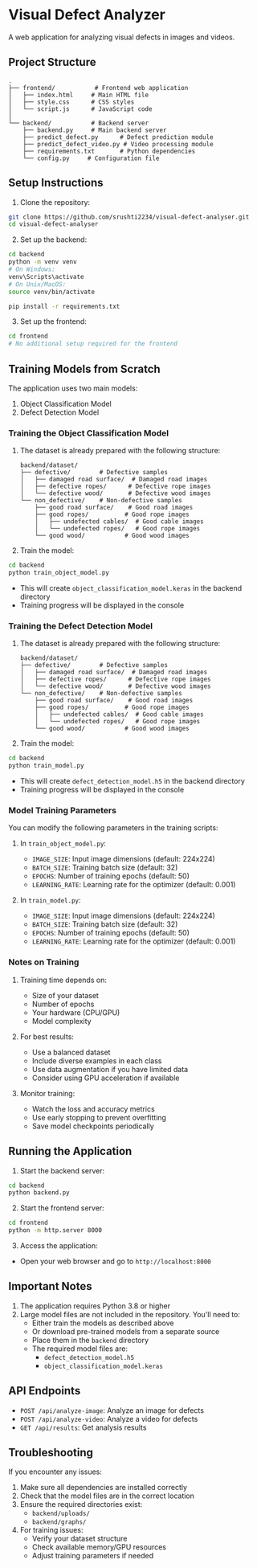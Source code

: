 # Visual Defect Analyzer

A web application for analyzing visual defects in images and videos.

## Project Structure

```
.
├── frontend/           # Frontend web application
│   ├── index.html     # Main HTML file
│   ├── style.css      # CSS styles
│   └── script.js      # JavaScript code
│
└── backend/           # Backend server
    ├── backend.py     # Main backend server
    ├── predict_defect.py      # Defect prediction module
    ├── predict_defect_video.py # Video processing module
    ├── requirements.txt       # Python dependencies
    └── config.py     # Configuration file
```

## Setup Instructions

1. Clone the repository:
```bash
git clone https://github.com/srushti2234/visual-defect-analyser.git
cd visual-defect-analyser
```

2. Set up the backend:
```bash
cd backend
python -m venv venv
# On Windows:
venv\Scripts\activate
# On Unix/MacOS:
source venv/bin/activate

pip install -r requirements.txt
```

3. Set up the frontend:
```bash
cd frontend
# No additional setup required for the frontend
```

## Training Models from Scratch

The application uses two main models:
1. Object Classification Model
2. Defect Detection Model

### Training the Object Classification Model

1. The dataset is already prepared with the following structure:
   ```
   backend/dataset/
   ├── defective/        # Defective samples
   │   ├── damaged road surface/  # Damaged road images
   │   ├── defective ropes/      # Defective rope images
   │   └── defective wood/       # Defective wood images
   └── non_defective/    # Non-defective samples
       ├── good road surface/    # Good road images
       ├── good ropes/          # Good rope images
       │   ├── undefected cables/  # Good cable images
       │   └── undefected ropes/   # Good rope images
       └── good wood/           # Good wood images
   ```

2. Train the model:
```bash
cd backend
python train_object_model.py
```
   - This will create `object_classification_model.keras` in the backend directory
   - Training progress will be displayed in the console

### Training the Defect Detection Model

1. The dataset is already prepared with the following structure:
   ```
   backend/dataset/
   ├── defective/        # Defective samples
   │   ├── damaged road surface/  # Damaged road images
   │   ├── defective ropes/      # Defective rope images
   │   └── defective wood/       # Defective wood images
   └── non_defective/    # Non-defective samples
       ├── good road surface/    # Good road images
       ├── good ropes/          # Good rope images
       │   ├── undefected cables/  # Good cable images
       │   └── undefected ropes/   # Good rope images
       └── good wood/           # Good wood images
   ```

2. Train the model:
```bash
cd backend
python train_model.py
```
   - This will create `defect_detection_model.h5` in the backend directory
   - Training progress will be displayed in the console

### Model Training Parameters

You can modify the following parameters in the training scripts:

1. In `train_object_model.py`:
   - `IMAGE_SIZE`: Input image dimensions (default: 224x224)
   - `BATCH_SIZE`: Training batch size (default: 32)
   - `EPOCHS`: Number of training epochs (default: 50)
   - `LEARNING_RATE`: Learning rate for the optimizer (default: 0.001)

2. In `train_model.py`:
   - `IMAGE_SIZE`: Input image dimensions (default: 224x224)
   - `BATCH_SIZE`: Training batch size (default: 32)
   - `EPOCHS`: Number of training epochs (default: 50)
   - `LEARNING_RATE`: Learning rate for the optimizer (default: 0.001)

### Notes on Training

1. Training time depends on:
   - Size of your dataset
   - Number of epochs
   - Your hardware (CPU/GPU)
   - Model complexity

2. For best results:
   - Use a balanced dataset
   - Include diverse examples in each class
   - Use data augmentation if you have limited data
   - Consider using GPU acceleration if available

3. Monitor training:
   - Watch the loss and accuracy metrics
   - Use early stopping to prevent overfitting
   - Save model checkpoints periodically

## Running the Application

1. Start the backend server:
```bash
cd backend
python backend.py
```

2. Start the frontend server:
```bash
cd frontend
python -m http.server 8000
```

3. Access the application:
- Open your web browser and go to `http://localhost:8000`

## Important Notes

1. The application requires Python 3.8 or higher
2. Large model files are not included in the repository. You'll need to:
   - Either train the models as described above
   - Or download pre-trained models from a separate source
   - Place them in the `backend` directory
   - The required model files are:
     - `defect_detection_model.h5`
     - `object_classification_model.keras`

## API Endpoints

- `POST /api/analyze-image`: Analyze an image for defects
- `POST /api/analyze-video`: Analyze a video for defects
- `GET /api/results`: Get analysis results

## Troubleshooting

If you encounter any issues:
1. Make sure all dependencies are installed correctly
2. Check that the model files are in the correct location
3. Ensure the required directories exist:
   - `backend/uploads/`
   - `backend/graphs/`
4. For training issues:
   - Verify your dataset structure
   - Check available memory/GPU resources
   - Adjust training parameters if needed 